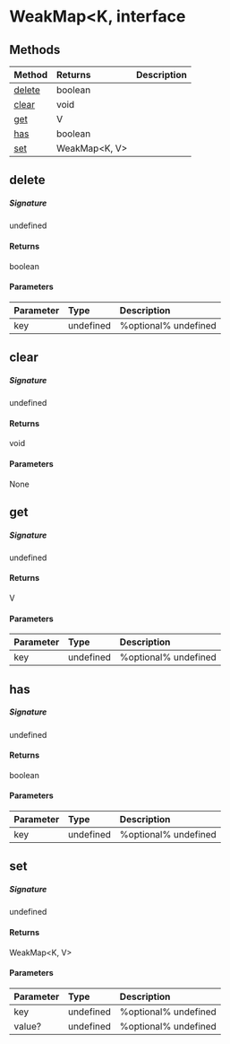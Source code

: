 # WeakMap<K, interface








## Methods

| Method	   |  Returns	| Description|
|:-------------|:-------|:-----------|
|[delete](#delete)      |  boolean |  |
|[clear](#clear)      |  void |  |
|[get](#get)      |  V |  |
|[has](#has)      |  boolean |  |
|[set](#set)      |  WeakMap<K, V> |  |



## delete



##### Signature
undefined

#### Returns
 boolean

#### Parameters


| Parameter	   | Type    | Description |
|:-------------|:---------------|:------------|
| key     | undefined | %optional% undefined |


## clear



##### Signature
undefined

#### Returns
 void

#### Parameters
None


## get



##### Signature
undefined

#### Returns
 V

#### Parameters


| Parameter	   | Type    | Description |
|:-------------|:---------------|:------------|
| key     | undefined | %optional% undefined |


## has



##### Signature
undefined

#### Returns
 boolean

#### Parameters


| Parameter	   | Type    | Description |
|:-------------|:---------------|:------------|
| key     | undefined | %optional% undefined |


## set



##### Signature
undefined

#### Returns
 WeakMap<K, V>

#### Parameters


| Parameter	   | Type    | Description |
|:-------------|:---------------|:------------|
| key     | undefined | %optional% undefined |
| value?     | undefined | %optional% undefined |

